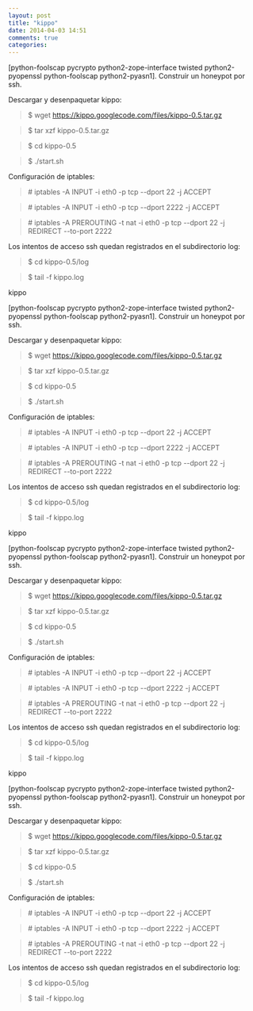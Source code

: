 ```yaml
---
layout: post
title: "kippo"
date: 2014-04-03 14:51
comments: true
categories: 
---
```

[python-foolscap pycrypto python2-zope-interface twisted python2-pyopenssl python-foolscap python2-pyasn1]. Construir un honeypot por ssh. 

Descargar y desenpaquetar kippo: 

>$ wget https://kippo.googlecode.com/files/kippo-0.5.tar.gz 

>$ tar xzf kippo-0.5.tar.gz 

>$ cd kippo-0.5 

>$ ./start.sh 

Configuración de iptables: 

>\# iptables -A INPUT -i eth0 -p tcp --dport 22 -j ACCEPT 

>\# iptables -A INPUT -i eth0 -p tcp --dport 2222 -j ACCEPT 

>\# iptables -A PREROUTING -t nat -i eth0 -p tcp --dport 22 -j REDIRECT --to-port 2222 

Los intentos de acceso ssh quedan registrados en el subdirectorio log: 

>$ cd kippo-0.5/log 

>$ tail -f kippo.log 

kippo

[python-foolscap pycrypto python2-zope-interface twisted python2-pyopenssl python-foolscap python2-pyasn1]. Construir un honeypot por ssh. 

Descargar y desenpaquetar kippo: 

>$ wget https://kippo.googlecode.com/files/kippo-0.5.tar.gz 

>$ tar xzf kippo-0.5.tar.gz 

>$ cd kippo-0.5 

>$ ./start.sh 

Configuración de iptables: 

>\# iptables -A INPUT -i eth0 -p tcp --dport 22 -j ACCEPT 

>\# iptables -A INPUT -i eth0 -p tcp --dport 2222 -j ACCEPT 

>\# iptables -A PREROUTING -t nat -i eth0 -p tcp --dport 22 -j REDIRECT --to-port 2222 

Los intentos de acceso ssh quedan registrados en el subdirectorio log: 

>$ cd kippo-0.5/log 

>$ tail -f kippo.log 

kippo

[python-foolscap pycrypto python2-zope-interface twisted python2-pyopenssl python-foolscap python2-pyasn1]. Construir un honeypot por ssh. 

Descargar y desenpaquetar kippo: 

>$ wget https://kippo.googlecode.com/files/kippo-0.5.tar.gz 

>$ tar xzf kippo-0.5.tar.gz 

>$ cd kippo-0.5 

>$ ./start.sh 

Configuración de iptables: 

>\# iptables -A INPUT -i eth0 -p tcp --dport 22 -j ACCEPT 

>\# iptables -A INPUT -i eth0 -p tcp --dport 2222 -j ACCEPT 

>\# iptables -A PREROUTING -t nat -i eth0 -p tcp --dport 22 -j REDIRECT --to-port 2222 

Los intentos de acceso ssh quedan registrados en el subdirectorio log: 

>$ cd kippo-0.5/log 

>$ tail -f kippo.log 

kippo

[python-foolscap pycrypto python2-zope-interface twisted python2-pyopenssl python-foolscap python2-pyasn1]. Construir un honeypot por ssh. 

Descargar y desenpaquetar kippo: 

>$ wget https://kippo.googlecode.com/files/kippo-0.5.tar.gz 

>$ tar xzf kippo-0.5.tar.gz 

>$ cd kippo-0.5 

>$ ./start.sh 

Configuración de iptables: 

>\# iptables -A INPUT -i eth0 -p tcp --dport 22 -j ACCEPT 

>\# iptables -A INPUT -i eth0 -p tcp --dport 2222 -j ACCEPT 

>\# iptables -A PREROUTING -t nat -i eth0 -p tcp --dport 22 -j REDIRECT --to-port 2222 

Los intentos de acceso ssh quedan registrados en el subdirectorio log: 

>$ cd kippo-0.5/log 

>$ tail -f kippo.log 

